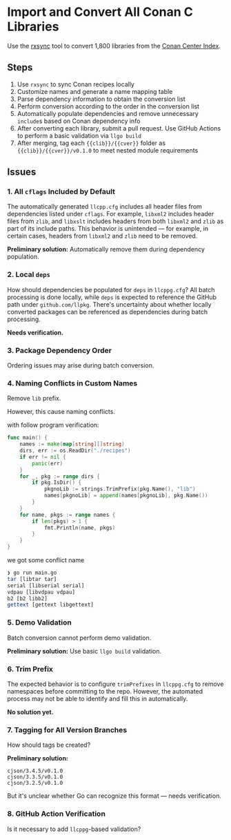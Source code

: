 # Import and Convert All Conan C Libraries

Use the [rxsync](https://github.com/goplus/rxsync) tool to convert 1,800 libraries from the [Conan Center Index](https://github.com/conan-io/conan-center-index/tree/master/recipes).

## Steps

1. Use `rxsync` to sync Conan recipes locally
2. Customize names and generate a name mapping table
3. Parse dependency information to obtain the conversion list
4. Perform conversion according to the order in the conversion list
5. Automatically populate dependencies and remove unnecessary `include`s based on Conan dependency info
6. After converting each library, submit a pull request. Use GitHub Actions to perform a basic validation via `llgo build`
7. After merging, tag each `{{clib}}/{{cver}}` folder as `{{clib}}/{{cver}}/v0.1.0` to meet nested module requirements

## Issues

### 1. All `cflags` Included by Default

The automatically generated `llcpp.cfg` includes all header files from dependencies listed under `cflags`. For example, `libxml2` includes header files from `zlib`, and `libxslt` includes headers from both `libxml2` and `zlib` as part of its include paths. This behavior is unintended — for example, in certain cases, headers from `libxml2` and `zlib` need to be removed.

**Preliminary solution:** Automatically remove them during dependency population.

### 2. Local `deps`

How should dependencies be populated for `deps` in `llcppg.cfg`? All batch processing is done locally, while `deps` is expected to reference the GitHub path under `github.com/llpkg`. There's uncertainty about whether locally converted packages can be referenced as dependencies during batch processing.

**Needs verification.**

### 3. Package Dependency Order

Ordering issues may arise during batch conversion.

### 4. Naming Conflicts in Custom Names

Remove `lib` prefix.

However, this cause naming conflicts.

with follow program verification:

```go
func main() {
	names := make(map[string][]string)
	dirs, err := os.ReadDir("./recipes")
	if err != nil {
		panic(err)
	}
	for _, pkg := range dirs {
		if pkg.IsDir() {
			pkgnoLib := strings.TrimPrefix(pkg.Name(), "lib")
			names[pkgnoLib] = append(names[pkgnoLib], pkg.Name())
		}
	}
	for name, pkgs := range names {
		if len(pkgs) > 1 {
			fmt.Println(name, pkgs)
		}
	}
}
```
we got some conflict name

```bash
❯ go run main.go
tar [libtar tar]
serial [libserial serial]
vdpau [libvdpau vdpau]
b2 [b2 libb2]
gettext [gettext libgettext]
```

### 5. Demo Validation

Batch conversion cannot perform demo validation.

**Preliminary solution:** Use basic `llgo build` validation.

### 6. Trim Prefix

The expected behavior is to configure `trimPrefixes` in `llcppg.cfg` to remove namespaces before committing to the repo.
However, the automated process may not be able to identify and fill this in automatically.

**No solution yet.**

### 7. Tagging for All Version Branches

How should tags be created?

**Preliminary solution:**
```
cjson/3.4.5/v0.1.0
cjson/3.3.5/v0.1.0
cjson/3.2.5/v0.1.0
```

But it's unclear whether Go can recognize this format — needs verification.

### 8. GitHub Action Verification

Is it necessary to add `llcppg`-based validation?
